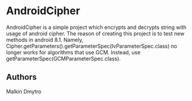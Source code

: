 AndroidCipher
=====

AndroidCipher is a simple project which encrypts and decrypts string with usage of  android cipher.
The reason of creating this project is to test new methods in android 8.1.
Namely, Cipher.getParameters().getParameterSpec(IvParameterSpec.class) no longer works for algorithms that use GCM. Instead, use getParameterSpec(GCMParameterSpec.class).

Authors
-------

Malkin Dmytro